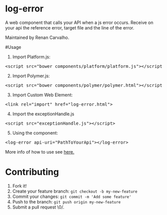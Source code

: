 log-error
=========

<log-error>
A web component that calls your API when a js error occurs.
Receive on your api the reference error, target file and the line of the error. 

Maintained by Renan Carvalho. 


#Usage

1. Import Platform.js:
<pre><span class="nt">&lt;script </span><span class="na">src=</span><span class="s">"bower_components/platform/platform.js"</span><span class="nt">&gt;&lt;/script&gt;</span>
</pre>


2. Import Polymer.js:
<pre><span class="nt">&lt;script </span><span class="na">src=</span><span class="s">"bower_components/polymer/polymer.html"</span><span class="nt">&gt;&lt;/script&gt;</span>
</pre>


3.  Import Custom Web Element:
<pre><span class="nt">&lt;link</span> <span class="na">rel=</span><span class="s">"import"</span> <span class="na">href=</span><span class="s">"log-error.html"</span><span class="nt">&gt;</span>
</pre>

4. Import the exceptionHandle.js
<pre><span class="nt">&lt;script </span><span class="na">src=</span><span class="s">"exceptionHandle.js"</span><span class="nt">&gt;&lt;/script&gt;</span>
</pre>


5.  Using the component:
<pre><span class="nt">&lt;log-error</span> <span class="na">api-uri=</span><span class="s">"PathToYourApi"</span><span class="nt">&gt;&lt;/log-error&gt;</span>
</pre>

 
More info of how to use see <a href="http://www.rcarvalhojs.com/log-error">here.<a/>

# Contributing

<ol class="task-list">
<li>Fork it!</li>
<li>Create your feature branch: <code>git checkout -b my-new-feature</code>
</li>
<li>Commit your changes: <code>git commit -m 'Add some feature'</code>
</li>
<li>Push to the branch: <code>git push origin my-new-feature</code>
</li>
<li>Submit a pull request \0/.</li>
</ol>

